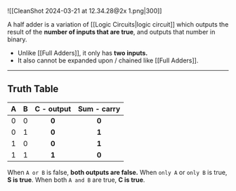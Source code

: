 
![[CleanShot 2024-03-21 at 12.34.28@2x 1.png|300]]

A half adder is a variation of [[Logic Circuits|logic circuit]] which outputs the result of the **number of inputs that are true**, and outputs that number in binary. 
- Unlike [[Full Adders]], it only has **two inputs.**
- It also cannot be expanded upon / chained like [[Full Adders]].


-----
## Truth Table

| $\mathbf{A}$ | $\mathbf{B}$ | $\mathbf{C}$ - **output** | $\mathbf{Sum}$ - **carry** |
| :----------: | :----------: | :-----------------------: | :------------------------: |
|      0       |      0       |           **0**           |           **0**            |
|      0       |      1       |           **0**           |           **1**            |
|      1       |      0       |           **0**           |           **1**            |
|      1       |      1       |           **1**           |           **0**            |

When `A or B` is false, **both outputs are false.**
When `only A` or `only B` is true, **S is true**.
When both `A and B` are true, **C is true**.
